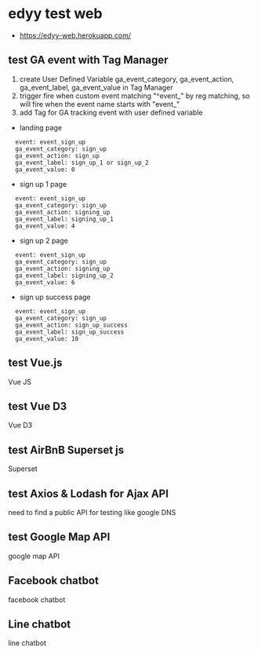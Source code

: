 # edyy test web
* https://edyy-web.herokuapp.com/

## test GA event with Tag Manager
1) create User Defined Variable ga_event_category, ga_event_action, ga_event_label, ga_event_value in Tag Manager
2) trigger fire when custom event matching "^event_" by reg matching, so will fire when the event name starts with "event_"
3) add Tag for GA tracking event with user defined variable

* landing page
```
  event: event_sign_up
  ga_event_category: sign_up
  ga_event_action: sign_up
  ga_event_label: sign_up_1 or sign_up_2
  ga_event_value: 0
```
* sign up 1 page
```
  event: event_sign_up
  ga_event_category: sign_up
  ga_event_action: signing_up
  ga_event_label: signing_up_1
  ga_event_value: 4
```
* sign up 2 page
```
  event: event_sign_up
  ga_event_category: sign_up
  ga_event_action: signing_up
  ga_event_label: signing_up_2
  ga_event_value: 6
```
* sign up success page
```
  event: event_sign_up
  ga_event_category: sign_up
  ga_event_action: sign_up_success
  ga_event_label: sign_up_success
  ga_event_value: 10
```

## test Vue.js
Vue JS

## test Vue D3
Vue D3

## test AirBnB Superset js
Superset

## test Axios & Lodash for Ajax API
need to find a public API for testing like google DNS

## test Google Map API
google map API

## Facebook chatbot
facebook chatbot

## Line chatbot
line chatbot
